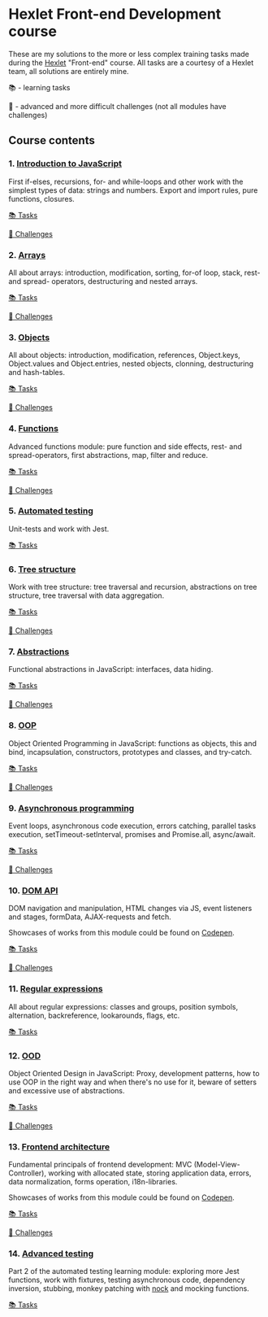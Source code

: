 # Hexlet Front-end Development course

These are my solutions to the more or less complex training tasks made during the [Hexlet](https://ru.hexlet.io/) "Front-end" course.
All tasks are a courtesy of a Hexlet team, all solutions are entirely mine.

📚 - learning tasks

🚀 - advanced and more difficult challenges (not all modules have challenges)

## Course contents

### 1. [Introduction to JavaScript](https://github.com/lazy-ocean/Hexlet-solutions/tree/master/1.%20introduction%20to%20javascript)

First if-elses, recursions, for- and while-loops and other work with the simplest types of data: strings and numbers. Export and import rules, pure functions, closures.

[📚 Tasks](https://github.com/lazy-ocean/Hexlet-solutions/tree/master/1.%20introduction%20to%20javascript/learning%20tasks)

[🚀 Challenges](https://github.com/lazy-ocean/Hexlet-solutions/tree/master/1.%20introduction%20to%20javascript/challenges)

### 2. [Arrays](https://github.com/lazy-ocean/Hexlet-solutions/tree/master/2.%20arrays)

All about arrays: introduction, modification, sorting, for-of loop, stack, rest- and spread- operators, destructuring and nested arrays.

[📚 Tasks](https://github.com/lazy-ocean/Hexlet-solutions/tree/master/2.%20arrays/learning%20tasks)

[🚀 Challenges](https://github.com/lazy-ocean/Hexlet-solutions/tree/master/2.%20arrays/challenges)

### 3. [Objects](https://github.com/lazy-ocean/Hexlet-solutions/tree/master/3.%20objects)

All about objects: introduction, modification, references, Object.keys, Object.values and Object.entries, nested objects, clonning, destructuring and hash-tables.

[📚 Tasks](https://github.com/lazy-ocean/Hexlet-solutions/tree/master/3.%20objects/learning%20tasks)

[🚀 Challenges](https://github.com/lazy-ocean/Hexlet-solutions/tree/master/3.%20objects/challenges)

### 4. [Functions](https://github.com/lazy-ocean/Hexlet-solutions/tree/master/4.%20functions)

Advanced functions module: pure function and side effects, rest- and spread-operators, first abstractions, map, filter and reduce.

[📚 Tasks](https://github.com/lazy-ocean/Hexlet-solutions/tree/master/4.%20functions/learning%20tasks)

[🚀 Challenges](https://github.com/lazy-ocean/Hexlet-solutions/tree/master/4.%20functions/challenges)

### 5. [Automated testing](https://github.com/lazy-ocean/Hexlet-solutions/tree/master/5.%20automated%20testing)

Unit-tests and work with Jest.

[📚 Tasks](https://github.com/lazy-ocean/Hexlet-solutions/tree/master/5.%20automated%20testing/learning%20tasks)

### 6. [Tree structure](https://github.com/lazy-ocean/Hexlet-solutions/tree/master/6.%20tree%20structure)

Work with tree structure: tree traversal and recursion, abstractions on tree structure, tree traversal with data aggregation.

[📚 Tasks](https://github.com/lazy-ocean/Hexlet-solutions/tree/master/6.%20tree%20structure/learning%20tasks)

[🚀 Challenges](https://github.com/lazy-ocean/Hexlet-solutions/tree/master/6.%20tree%20structure/challenges)

### 7. [Abstractions](https://github.com/lazy-ocean/Hexlet-solutions/tree/master/7.%20abstractions)

Functional abstractions in JavaScript: interfaces, data hiding.

[📚 Tasks](https://github.com/lazy-ocean/Hexlet-solutions/tree/master/7.%20abstractions/learning%20tasks)

[🚀 Challenges](https://github.com/lazy-ocean/Hexlet-solutions/tree/master/7.%20abstractions/challenges)

### 8. [OOP](https://github.com/lazy-ocean/Hexlet-solutions/tree/master/8.%20OOP)

Object Oriented Programming in JavaScript: functions as objects, this and bind, incapsulation, constructors, prototypes and classes, and try-catch.

[📚 Tasks](https://github.com/lazy-ocean/Hexlet-solutions/tree/master/8.%20OOP/learning%20tasks)

[🚀 Challenges](https://github.com/lazy-ocean/Hexlet-solutions/tree/master/8.%20OOP/challenges)

### 9. [Asynchronous programming](https://github.com/lazy-ocean/Hexlet-solutions/tree/master/9.%20asynchronous%20programming)

Event loops, asynchronous code execution, errors catching, parallel tasks execution, setTimeout-setInterval, promises and Promise.all, async/await.

[📚 Tasks](https://github.com/lazy-ocean/Hexlet-solutions/tree/master/9.%20asynchronous%20programming/learning%20tasks)

[🚀 Challenges](https://github.com/lazy-ocean/Hexlet-solutions/tree/master/9.%20asynchronous%20programming/challenges)

### 10. [DOM API](https://github.com/lazy-ocean/Hexlet-solutions/tree/master/10.%20DOM%20API)

DOM navigation and manipulation, HTML changes via JS, event listeners and stages, formData, AJAX-requests and fetch.

Showcases of works from this module could be found on [Codepen](https://codepen.io/lazy_ocean).

[📚 Tasks](https://github.com/lazy-ocean/Hexlet-solutions/tree/master/10.%20DOM%20API/learning%20tasks)

[🚀 Challenges](https://github.com/lazy-ocean/Hexlet-solutions/tree/master/10.%20DOM%20API/challenges)

### 11. [Regular expressions](https://github.com/lazy-ocean/Hexlet-solutions/tree/master/11.%20Regular%20expressions)

All about regular expressions: classes and groups, position symbols, alternation, backreference, lookarounds, flags, etc.

[📚 Tasks](https://github.com/lazy-ocean/Hexlet-solutions/tree/master/11.%20Regular%20expressions/learning%20tasks)

### 12. [OOD](https://github.com/lazy-ocean/Hexlet-solutions/tree/master/12.%20OOD)

Object Oriented Design in JavaScript: Proxy, development patterns, how to use OOP in the right way and when there's no use for it, beware of setters and excessive use of abstractions.

[📚 Tasks](https://github.com/lazy-ocean/Hexlet-solutions/tree/master/12.%20OOD/learning%20tasks)

[🚀 Challenges](https://github.com/lazy-ocean/Hexlet-solutions/tree/master/12.%20OOD/challenges)

### 13. [Frontend architecture](https://github.com/lazy-ocean/Hexlet-solutions/tree/master/13.%20Frontend%20architecture)

Fundamental principals of frontend development: MVC (Model-View-Controller), working with allocated state, storing application data, errors, data normalization, forms operation, i18n-libraries.

Showcases of works from this module could be found on [Codepen](https://codepen.io/lazy_ocean).

[📚 Tasks](https://github.com/lazy-ocean/Hexlet-solutions/tree/master/13.%20Frontend%20architecture/learning%20tasks)

[🚀 Challenges](https://github.com/lazy-ocean/Hexlet-solutions/tree/master/13.%20Frontend%20architecture/challenges)

### 14. [Advanced testing](https://github.com/lazy-ocean/Hexlet-solutions/tree/master/14.%20Advanced%20testing)

Part 2 of the automated testing learning module: exploring more Jest functions, work with fixtures, testing asynchronous code, dependency inversion, stubbing, monkey patching with [nock](https://github.com/nock/nock) and mocking functions.

[📚 Tasks](https://github.com/lazy-ocean/Hexlet-solutions/tree/master/14.%20Advanced%20testing/learning%20tasks)
